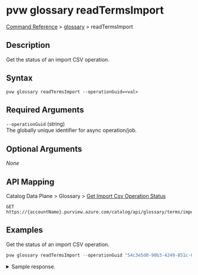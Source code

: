 # pvw glossary readTermsImport
[Command Reference](../../../README.md#command-reference) > [glossary](./main.md) > readTermsImport

## Description
Get the status of an import CSV operation.

## Syntax
```
pvw glossary readTermsImport --operationGuid=<val>
```

## Required Arguments
`--operationGuid` (string)  
The globally unique identifier for async operation/job.

## Optional Arguments
*None*

## API Mapping
Catalog Data Plane > Glossary > [Get Import Csv Operation Status](https://docs.microsoft.com/en-us/rest/api/purview/catalogdataplane/glossary/get-import-csv-operation-status)
```
GET https://{accountName}.purview.azure.com/catalog/api/glossary/terms/import/{operationGuid}
```

## Examples
Get the status of an import CSV operation.
```powershell
pvw glossary readTermsImport --operationGuid "54c3e5d0-90b3-4249-851c-0e3c4dba33c1"
```

<details><summary>Sample response.</summary>
<p>

```json
{
    "createTime": "2022-02-06T22:19:48.949+0000",
    "error": {
        "errorCode": 0,
        "errorMessage": ""
    },
    "id": "54c3e5d0-90b3-4249-851c-0e3c4dba33c1",
    "lastUpdateTime": "2022-02-06T22:19:50.824+0000",
    "properties": {
        "importedTerms": "51",
        "totalTermsDetected": "51"
    },
    "status": "SUCCEED"
}
```
</p>
</details>
